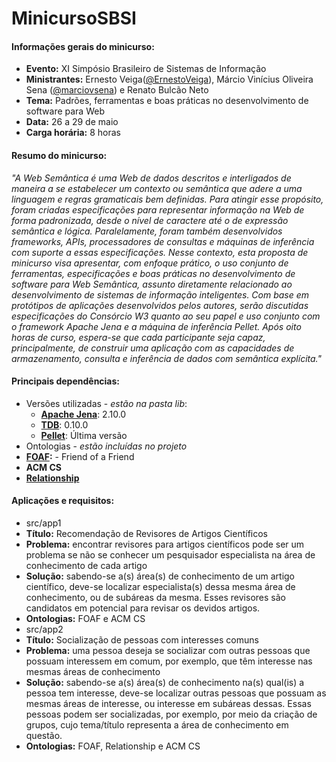 # MinicursoSBSI

#### Informações gerais do minicurso:
* **Evento:** XI Simpósio Brasileiro de Sistemas de Informação
* **Ministrantes:** Ernesto Veiga([@ErnestoVeiga](https://github.com/ErnestoVeiga)), Márcio Vinícius Oliveira Sena ([@marciovsena](https://github.com/marciovsena)) e Renato Bulcão Neto
* **Tema:** Padrões, ferramentas e boas práticas no desenvolvimento de software para Web
* **Data:** 26 a 29 de maio
* **Carga horária:** 8 horas

#### Resumo do minicurso:
*"A Web Semântica é uma Web de dados descritos e interligados de maneira a se estabelecer um contexto ou semântica que adere a uma linguagem e regras gramaticais bem definidas. Para atingir esse propósito, foram criadas especificações para representar informação na Web de forma padronizada, desde o nível de caractere até o de expressão semântica e lógica. Paralelamente, foram também desenvolvidos frameworks, APIs, processadores de consultas e máquinas de inferência com suporte a essas especificações. Nesse contexto, esta proposta de minicurso visa apresentar, com enfoque prático, o uso conjunto de ferramentas, especificações e boas práticas no desenvolvimento de software para Web Semântica, assunto diretamente relacionado ao desenvolvimento de sistemas de informação inteligentes. Com base em protótipos de aplicações desenvolvidos pelos autores, serão discutidas especificações do Consórcio W3 quanto ao seu papel e uso conjunto com o framework Apache Jena e a máquina de inferência Pellet. Após oito horas de curso, espera-se que cada participante seja capaz, principalmente, de construir uma aplicação com as capacidades de armazenamento, consulta e inferência de dados com semântica explícita."*

#### Principais dependências:
* Versões utilizadas - *estão na pasta lib*: 
  * **[Apache Jena](http://jena.apache.org/)**: 2.10.0
  * **[TDB](http://jena.apache.org/documentation/tdb/index.html)**: 0.10.0
  * **[Pellet](https://github.com/Complexible/pellet)**: Última versão
* Ontologias - *estão incluídas no projeto*
 *  **[FOAF](http://xmlns.com/foaf/spec/):** - Friend of a Friend
 *  **ACM CS** 
 *  **[Relationship](http://vocab.org/relationship/.html)**

#### Aplicações e requisitos:
* src/app1
 * **Título:** Recomendação de Revisores de Artigos Científicos 
 * **Problema:** encontrar revisores para artigos científicos pode ser um problema se não se conhecer um
pesquisador especialista na área de conhecimento de cada artigo
 * **Solução:** sabendo-se a(s) área(s) de conhecimento de um artigo científico, deve-se localizar especialista(s) dessa mesma área de conhecimento, ou de subáreas da mesma. Esses revisores são candidatos em potencial para revisar os devidos artigos.
 * **Ontologias:** FOAF e ACM CS
* src/app2
 * **Título:** Socialização de pessoas com interesses comuns 
 * **Problema:** uma pessoa deseja se socializar com outras pessoas que possuam interessem em comum, por exemplo, que têm interesse nas mesmas áreas de conhecimento
 * **Solução:** sabendo-se a(s) área(s) de conhecimento na(s) qual(is) a pessoa tem interesse, deve-se localizar outras pessoas que possuam as mesmas áreas de interesse, ou interesse em subáreas dessas. Essas pessoas podem ser socializadas, por exemplo, por meio da criação de grupos, cujo tema/título representa a área de conhecimento em questão.
 * **Ontologias:** FOAF, Relationship e ACM CS
